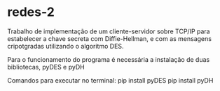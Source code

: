 # redes-2
Trabalho de implementação de um cliente-servidor sobre TCP/IP para estabelecer a chave secreta com Diffie-Hellman, 
e com as mensagens cripotgradas utilizando o algoritmo DES.

Para o funcionamento do programa é necessária a instalação de duas bibliotecas, pyDES e pyDH

Comandos para executar no terminal:
pip install pyDES
pip install pyDH
